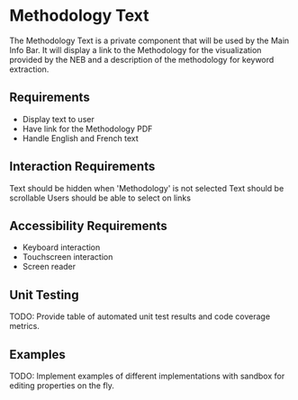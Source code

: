 # Methodology Text

The Methodology Text is a private component that will be used by the Main Info Bar. It will display
a link to the Methodology for the visualization provided by the NEB and a description of the
methodology for keyword extraction.

## Requirements

* Display text to user
* Have link for the Methodology PDF
* Handle English and French text

## Interaction Requirements

Text should be hidden when 'Methodology' is not selected
Text should be scrollable
Users should be able to select on links


## Accessibility Requirements

* Keyboard interaction
* Touchscreen interaction
* Screen reader

## Unit Testing

TODO: Provide table of automated unit test results and code coverage metrics.

## Examples

TODO: Implement examples of different implementations with sandbox for editing
properties on the fly.
